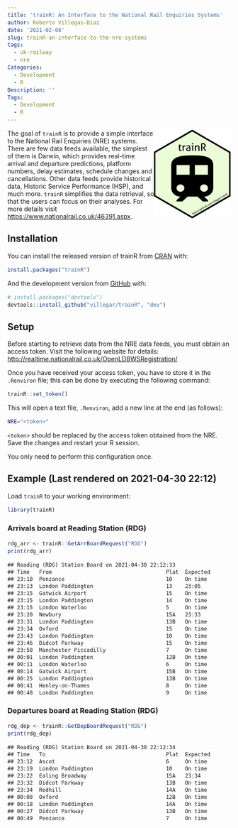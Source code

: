 ```yaml
---
title: 'trainR: An Interface to the National Rail Enquiries Systems'
author: Roberto Villegas-Diaz
date: '2021-02-08'
slug: trainR-an-interface-to-the-nre-systems
tags:
  - uk-railway
  - nre
Categories:
  - Development
  - R
Description: ''
Tags:
  - Development
  - R
---
```


<img src="https://raw.githubusercontent.com/villegar/trainR/main/inst/images/logo.png" alt="logo" align="right" height=200px/>

The goal of `trainR` is to provide a simple interface to the 
National Rail Enquiries (NRE) systems. There are few data feeds 
available, the simplest of them is Darwin, which provides real-time 
arrival and departure predictions, platform numbers, delay estimates, 
schedule changes and cancellations. Other data feeds provide historical 
data, Historic Service Performance (HSP), and much more. `trainR` 
simplifies the data retrieval, so that the users can focus on their 
analyses. For more details visit 
https://www.nationalrail.co.uk/46391.aspx.

## Installation

You can install the released version of trainR from [CRAN](https://CRAN.R-project.org) with:

``` r
install.packages("trainR")
```

And the development version from [GitHub](https://github.com/) with:

``` r
# install.packages("devtools")
devtools::install_github("villegar/trainR", "dev")
```

## Setup
Before starting to retrieve data from the NRE data feeds, you must obtain an access token. 
Visit the following website for details: http://realtime.nationalrail.co.uk/OpenLDBWSRegistration/

Once you have received your access token, you have to store it in the `.Renviron` file; this can be 
done by executing the following command:


```r
trainR::set_token()
```

This will open a text file, `.Renviron`, add a new line at the end (as follows):

```bash
NRE="<token>"
```

`<token>` should be replaced by the access token obtained from the NRE. Save the changes and restart 
your R session.

You only need to perform this configuration once.

## Example (Last rendered on 2021-04-30 22:12)

Load `trainR` to your working environment:

```r
library(trainR)
```

### Arrivals board at Reading Station (RDG)


```r
rdg_arr <- trainR::GetArrBoardRequest("RDG")
print(rdg_arr)
```

```
## Reading (RDG) Station Board on 2021-04-30 22:12:33
## Time   From                                    Plat  Expected
## 23:10  Penzance                                10    On time
## 23:13  London Paddington                       13    23:05
## 23:15  Gatwick Airport                         15    On time
## 23:15  London Paddington                       14    On time
## 23:15  London Waterloo                         5     On time
## 23:20  Newbury                                 15A   23:33
## 23:31  London Paddington                       13B   On time
## 23:34  Oxford                                  15    On time
## 23:43  London Paddington                       10    On time
## 23:46  Didcot Parkway                          15    On time
## 23:50  Manchester Piccadilly                   7     On time
## 00:01  London Paddington                       12B   On time
## 00:11  London Waterloo                         6     On time
## 00:14  Gatwick Airport                         15B   On time
## 00:25  London Paddington                       13B   On time
## 00:41  Henley-on-Thames                        8     On time
## 00:48  London Paddington                       9     On time
```

### Departures board at Reading Station (RDG)


```r
rdg_dep <- trainR::GetDepBoardRequest("RDG")
print(rdg_dep)
```

```
## Reading (RDG) Station Board on 2021-04-30 22:12:34
## Time   To                                      Plat  Expected
## 23:12  Ascot                                   6     On time
## 23:19  London Paddington                       10    On time
## 23:22  Ealing Broadway                         15A   23:34
## 23:32  Didcot Parkway                          13B   On time
## 23:34  Redhill                                 14A   On time
## 00:08  Oxford                                  12B   On time
## 00:18  London Paddington                       14A   On time
## 00:27  Didcot Parkway                          13B   On time
## 00:49  Penzance                                7     On time
```
